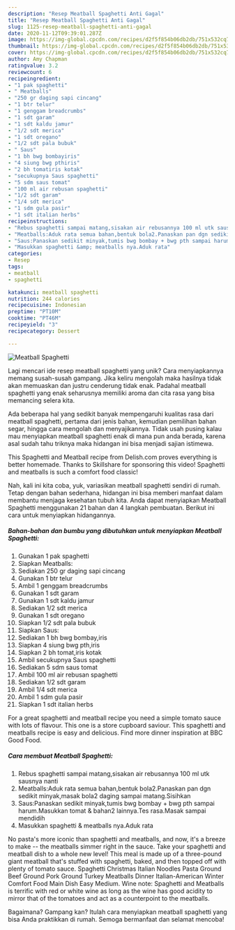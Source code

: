```yaml
---
description: "Resep Meatball Spaghetti Anti Gagal"
title: "Resep Meatball Spaghetti Anti Gagal"
slug: 1125-resep-meatball-spaghetti-anti-gagal
date: 2020-11-12T09:39:01.287Z
image: https://img-global.cpcdn.com/recipes/d2f5f854b06db2db/751x532cq70/meatball-spaghetti-foto-resep-utama.jpg
thumbnail: https://img-global.cpcdn.com/recipes/d2f5f854b06db2db/751x532cq70/meatball-spaghetti-foto-resep-utama.jpg
cover: https://img-global.cpcdn.com/recipes/d2f5f854b06db2db/751x532cq70/meatball-spaghetti-foto-resep-utama.jpg
author: Amy Chapman
ratingvalue: 3.2
reviewcount: 6
recipeingredient:
- "1 pak spaghetti"
- " Meatballs"
- "250 gr daging sapi cincang"
- "1 btr telur"
- "1 genggam breadcrumbs"
- "1 sdt garam"
- "1 sdt kaldu jamur"
- "1/2 sdt merica"
- "1 sdt oregano"
- "1/2 sdt pala bubuk"
- " Saus"
- "1 bh bwg bombayiris"
- "4 siung bwg pthiris"
- "2 bh tomatiris kotak"
- "secukupnya Saus spaghetti"
- "5 sdm saus tomat"
- "100 ml air rebusan spaghetti"
- "1/2 sdt garam"
- "1/4 sdt merica"
- "1 sdm gula pasir"
- "1 sdt italian herbs"
recipeinstructions:
- "Rebus spaghetti sampai matang,sisakan air rebusannya 100 ml utk sausnya nanti"
- "Meatballs:Aduk rata semua bahan,bentuk bola2.Panaskan pan dgn sedikit minyak,masak bola2 daging sampai matang.Sisihkan"
- "Saus:Panaskan sedikit minyak,tumis bwg bombay + bwg pth sampai harum.Masukkan tomat &amp; bahan2 lainnya.Tes rasa.Masak sampai mendidih"
- "Masukkan spaghetti &amp; meatballs nya.Aduk rata"
categories:
- Resep
tags:
- meatball
- spaghetti

katakunci: meatball spaghetti 
nutrition: 244 calories
recipecuisine: Indonesian
preptime: "PT10M"
cooktime: "PT46M"
recipeyield: "3"
recipecategory: Dessert

---
```



![Meatball Spaghetti](https://img-global.cpcdn.com/recipes/d2f5f854b06db2db/751x532cq70/meatball-spaghetti-foto-resep-utama.jpg)

Lagi mencari ide resep meatball spaghetti yang unik? Cara menyiapkannya memang susah-susah gampang. Jika keliru mengolah maka hasilnya tidak akan memuaskan dan justru cenderung tidak enak. Padahal meatball spaghetti yang enak seharusnya memiliki aroma dan cita rasa yang bisa memancing selera kita.

Ada beberapa hal yang sedikit banyak mempengaruhi kualitas rasa dari meatball spaghetti, pertama dari jenis bahan, kemudian pemilihan bahan segar, hingga cara mengolah dan menyajikannya. Tidak usah pusing kalau mau menyiapkan meatball spaghetti enak di mana pun anda berada, karena asal sudah tahu triknya maka hidangan ini bisa menjadi sajian istimewa.

This Spaghetti and Meatball recipe from Delish.com proves everything is better homemade. Thanks to Skillshare for sponsoring this video! Spaghetti and meatballs is such a comfort food classic!


Nah, kali ini kita coba, yuk, variasikan meatball spaghetti sendiri di rumah. Tetap dengan bahan sederhana, hidangan ini bisa memberi manfaat dalam membantu menjaga kesehatan tubuh kita. Anda dapat menyiapkan Meatball Spaghetti menggunakan 21 bahan dan 4 langkah pembuatan. Berikut ini cara untuk menyiapkan hidangannya.

<!--inarticleads1-->

##### Bahan-bahan dan bumbu yang dibutuhkan untuk menyiapkan Meatball Spaghetti:

1. Gunakan 1 pak spaghetti
1. Siapkan  Meatballs:
1. Sediakan 250 gr daging sapi cincang
1. Gunakan 1 btr telur
1. Ambil 1 genggam breadcrumbs
1. Gunakan 1 sdt garam
1. Gunakan 1 sdt kaldu jamur
1. Sediakan 1/2 sdt merica
1. Gunakan 1 sdt oregano
1. Siapkan 1/2 sdt pala bubuk
1. Siapkan  Saus:
1. Sediakan 1 bh bwg bombay,iris
1. Siapkan 4 siung bwg pth,iris
1. Siapkan 2 bh tomat,iris kotak
1. Ambil secukupnya Saus spaghetti
1. Sediakan 5 sdm saus tomat
1. Ambil 100 ml air rebusan spaghetti
1. Sediakan 1/2 sdt garam
1. Ambil 1/4 sdt merica
1. Ambil 1 sdm gula pasir
1. Siapkan 1 sdt italian herbs


For a great spaghetti and meatball recipe you need a simple tomato sauce with lots of flavour. This one is a store cupboard saviour. This spaghetti and meatballs recipe is easy and delicious. Find more dinner inspiration at BBC Good Food. 

<!--inarticleads2-->

##### Cara membuat Meatball Spaghetti:

1. Rebus spaghetti sampai matang,sisakan air rebusannya 100 ml utk sausnya nanti
1. Meatballs:Aduk rata semua bahan,bentuk bola2.Panaskan pan dgn sedikit minyak,masak bola2 daging sampai matang.Sisihkan
1. Saus:Panaskan sedikit minyak,tumis bwg bombay + bwg pth sampai harum.Masukkan tomat &amp; bahan2 lainnya.Tes rasa.Masak sampai mendidih
1. Masukkan spaghetti &amp; meatballs nya.Aduk rata


No pasta&#39;s more iconic than spaghetti and meatballs, and now, it&#39;s a breeze to make -- the meatballs simmer right in the sauce. Take your spaghetti and meatball dish to a whole new level! This meal is made up of a three-pound giant meatball that&#39;s stuffed with spaghetti, baked, and then topped off with plenty of tomato sauce. Spaghetti Christmas Italian Noodles Pasta Ground Beef Ground Pork Ground Turkey Meatballs Dinner Italian-American Winter Comfort Food Main Dish Easy Medium. Wine note: Spaghetti and Meatballs is terrific with red or white wine as long as the wine has good acidity to mirror that of the tomatoes and act as a counterpoint to the meatballs. 

Bagaimana? Gampang kan? Itulah cara menyiapkan meatball spaghetti yang bisa Anda praktikkan di rumah. Semoga bermanfaat dan selamat mencoba!
